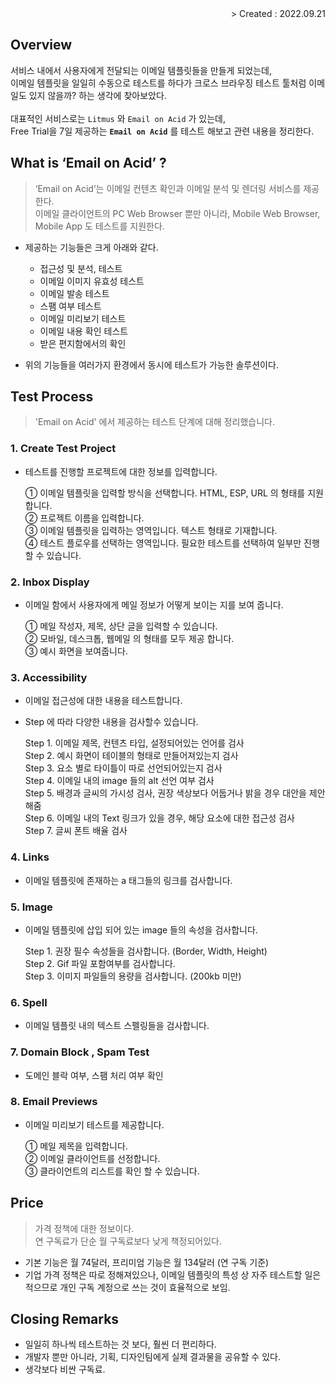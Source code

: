 <div align="right">> Created : 2022.09.21</div>

## Overview
서비스 내에서 사용자에게 전달되는 이메일 템플릿들을 만들게 되었는데, 
<br> 이메일 템플릿을 일일히 수동으로 테스트를 하다가 
크로스 브라우징 테스트 툴처럼 이메일도 있지 않을까? 하는 생각에 찾아보았다.
<br><br>
대표적인 서비스로는 `Litmus` 와 `Email on Acid` 가 있는데, 
<br> Free Trial을 7일 제공하는 **`Email on Acid`** 를 테스트 해보고 관련 내용을 정리한다.

## What is ‘Email on Acid’ ?
> ‘Email on Acid’는 이메일 컨텐츠 확인과 이메일 분석 및 렌더링 서비스를 제공한다.<br>
> 이메일 클라이언트의 PC Web Browser 뿐만 아니라, Mobile Web Browser, Mobile App 도 테스트를 지원한다.

- 제공하는 기능들은 크게 아래와 같다.
  - 접근성 및 분석, 테스트
  - 이메일 이미지 유효성 테스트
  - 이메일 발송 테스트
  - 스팸 여부 테스트
  - 이메일 미리보기 테스트
  - 이메일 내용 확인 테스트
  - 받은 편지함에서의 확인

- 위의 기능들을 여러가지 환경에서 동시에 테스트가 가능한 솔루션이다.

## Test Process
> 'Email on Acid' 에서 제공하는 테스트 단계에 대해 정리했습니다.

### 1. Create Test Project
- 테스트를 진행할 프로젝트에 대한 정보를 입력합니다.

  ① 이메일 템플릿을 입력할 방식을 선택합니다. HTML, ESP, URL 의 형태를 지원합니다.<br>
  ② 프로젝트 이름을 입력합니다.<br>
  ③ 이메일 템플릿을 입력하는 영역입니다. 텍스트 형태로 기재합니다.<br>
  ④ 테스트 플로우를 선택하는 영역입니다. 필요한 테스트를 선택하여 일부만 진행 할 수 있습니다.<br>
  
### 2. Inbox Display
- 이메일 함에서 사용자에게 메일 정보가 어떻게 보이는 지를 보여 줍니다.

  ① 메일 작성자, 제목, 상단 글을 입력할 수 있습니다.<br>
  ② 모바일, 데스크톱, 웹메일 의 형태를 모두 제공 합니다.<br>
  ③ 예시 화면을 보여줍니다.<br>
  
### 3. Accessibility
- 이메일 접근성에 대한 내용을 테스트합니다.

- Step 에 따라 다양한 내용을 검사할수 있습니다.

  Step 1. 이메일 제목, 컨텐츠 타입, 설정되어있는 언어를 검사<br>
  Step 2. 예시 화면이 테이블의 형태로 만들어져있는지 검사<br>
  Step 3. 요소 별로 타이틀이 따로 선언되어있는지 검사<br>
  Step 4. 이메일 내의 image 들의 alt 선언 여부 검사<br>
  Step 5. 배경과 글씨의 가시성 검사, 권장 색상보다 어둡거나 밝을 경우 대안을 제안해줌<br>
  Step 6. 이메일 내의 Text 링크가 있을 경우, 해당 요소에 대한 접근성 검사<br>
  Step 7. 글씨 폰트 배율 검사<br>

### 4. Links
- 이메일 템플릿에 존재하는 a 태그들의 링크를 검사합니다.

### 5. Image
- 이메일 템플릿에 삽입 되어 있는 image 들의 속성을 검사합니다. 

  Step 1. 권장 필수 속성들을 검사합니다. (Border, Width, Height)<br>
  Step 2. Gif 파일 포함여부를 검사합니다.<br>
  Step 3. 이미지 파일들의 용량을 검사합니다. (200kb 미만)<br>

### 6. Spell
- 이메일 템플릿 내의 텍스트 스펠링들을 검사합니다.

### 7. Domain Block , Spam Test
- 도메인 블락 여부, 스팸 처리 여부 확인

### 8. Email Previews
- 이메일 미리보기 테스트를 제공합니다.

  ① 메일 제목을 입력합니다.<br>
  ② 이메일 클라이언트를 선정합니다.<br>
  ③ 클라이언트의 리스트를 확인 할 수 있습니다.<br>

## Price
> 가격 정책에 대한 정보이다.<br>
> 연 구독료가 단순 월 구독료보다 낮게 책정되어있다.<br>

- 기본 기능은 월 74달러, 프리미엄 기능은 월 134달러 (연 구독 기준)
- 기업 가격 정책은 따로 정해져있으나, 이메일 템플릿의 특성 상 
자주 테스트할 일은 적으므로 개인 구독 계정으로 쓰는 것이 효율적으로 보임.

## Closing Remarks
- 일일히 하나씩 테스트하는 것 보다, 훨씬 더 편리하다.
- 개발자 뿐만 아니라, 기획, 디자인팀에게 실제 결과물을 공유할 수 있다.
- 생각보다 비싼 구독료.
